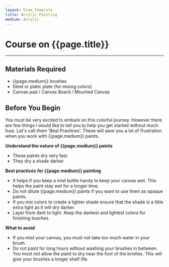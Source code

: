 ```yaml
---
layout: Exam_Template
title: Acrylic Painting
medium: Acrylic
---
```


# Course on {{page.title}}

***
## Materials Required
* {{page.medium}} brushes
* Steel or platic plate (for mixing colors)
* Canvas pad / Canvas Board / Mounted Canvas

## Before You Begin

You must be very excited to embark on this colorful journey. However there are few things I would like to tell you to help you  get started without much fuss. Let's call them 'Best Practices'. These will save you a lot of frustration when you work with {{page.medium}} paints. 

**Understand the nature of {{page.medium}} paints**
* These paints dry very fast.
* They dry a shade darker.

**Best practices for {{page.medium}} painting**
* It helps if you keep a mist bottle handy to keep your canvas wet. This helps the paint stay wet for a longer time.
* Do not dilute {{page.medium}} paints if you want to use them as opaque paints.
* If you mix colors to create a lighter shade ensure that the shade is a little extra light as it will dry darker.
* Layer from dark to light. Keep the darkest and lightest colors for finishing touches.

**What to avoid**
* If you mist your canvas, you must not take too much water in your brush.
* Do not paint for long hours without washing your brushes in between. You must not allow the paint to dry near the foot of the bristles. This will give your brushes a longer shelf life.
